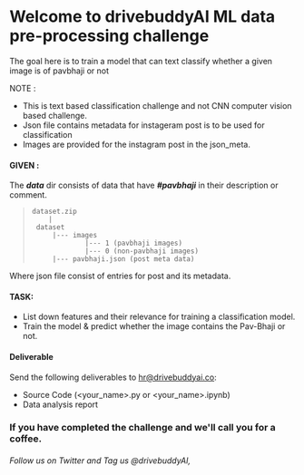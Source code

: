 # Welcome to drivebuddyAI ML data pre-processing challenge
The goal here is to train a model that can text classify whether a given image is of pavbhaji or not

NOTE :
- This is text based classification challenge and not CNN computer vision based  challenge.
- Json file contains metadata for instageram post is to be used for classification 
- Images are provided for the instagram post in the json_meta.

#### GIVEN :
The <i><b>data</i></b> dir consists of data that have <i><b>#pavbhaji</i></b> in their description or comment.

>     dataset.zip
>         |
>      dataset
>          |--- images
>                  |--- 1 (pavbhaji images)
>                  |--- 0 (non-pavbhaji images)
>          |--- pavbhaji.json (post meta data)

Where json file consist of entries for post and its metadata.

#### TASK:
- List down features and their relevance for training a classification model.
- Train the model & predict whether the image contains the Pav-Bhaji or not.


#### Deliverable
Send the following deliverables to hr@drivebuddyai.co:
- Source Code (<your_name>.py or <your_name>.ipynb)
- Data analysis report

### If you have completed the challenge and we'll call you for a coffee.

###### Follow us on Twitter and Tag us @drivebuddyAI,
